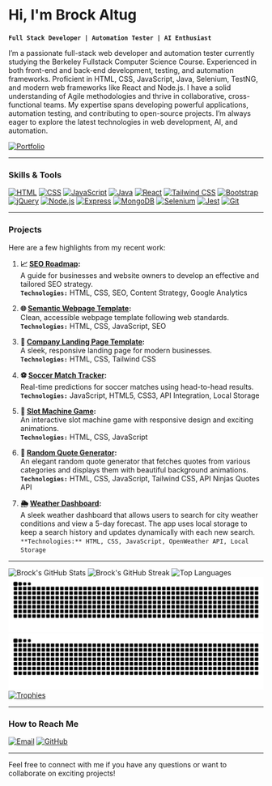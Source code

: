 # Hi, I'm Brock Altug

**`Full Stack Developer | Automation Tester | AI Enthusiast`**

I’m a passionate full-stack web developer and automation tester currently studying the Berkeley Fullstack Computer Science Course. Experienced in both front-end and back-end development, testing, and automation frameworks. Proficient in HTML, CSS, JavaScript, Java, Selenium, TestNG, and modern web frameworks like React and Node.js. I have a solid understanding of Agile methodologies and thrive in collaborative, cross-functional teams. My expertise spans developing powerful applications, automation testing, and contributing to open-source projects. I’m always eager to explore the latest technologies in web development, AI, and automation.

[![Portfolio](https://img.shields.io/badge/View%20Portfolio-FF5733?style=for-the-badge&logo=About.me&logoColor=white)](https://brockaltug.github.io/my-portfolio/)

---

### Skills & Tools

[![HTML](https://skillicons.dev/icons?i=html)](https://developer.mozilla.org/en-US/docs/Web/HTML)
[![CSS](https://skillicons.dev/icons?i=css)](https://developer.mozilla.org/en-US/docs/Web/CSS)
[![JavaScript](https://skillicons.dev/icons?i=js)](https://developer.mozilla.org/en-US/docs/Web/JavaScript)
[![Java](https://skillicons.dev/icons?i=java)](https://www.java.com/)
[![React](https://skillicons.dev/icons?i=react)](https://reactjs.org/)
[![Tailwind CSS](https://skillicons.dev/icons?i=tailwind)](https://tailwindcss.com/)
[![Bootstrap](https://skillicons.dev/icons?i=bootstrap)](https://getbootstrap.com/)
[![jQuery](https://skillicons.dev/icons?i=jquery)](https://jquery.com/)
[![Node.js](https://skillicons.dev/icons?i=nodejs)](https://nodejs.org/)
[![Express](https://skillicons.dev/icons?i=express)](https://expressjs.com/)
[![MongoDB](https://skillicons.dev/icons?i=mongodb)](https://www.mongodb.com/)
[![Selenium](https://skillicons.dev/icons?i=selenium)](https://www.selenium.dev/)
[![Jest](https://skillicons.dev/icons?i=jest)](https://jestjs.io/)
[![Git](https://skillicons.dev/icons?i=git)](https://git-scm.com/)

---

### Projects

Here are a few highlights from my recent work:

1. **📈 [SEO Roadmap](https://brockaltug.github.io/seo-roadmap/):**  
   A guide for businesses and website owners to develop an effective and tailored SEO strategy.  
   **`Technologies:`** HTML, CSS, SEO, Content Strategy, Google Analytics

2. **🌐 [Semantic Webpage Template](https://brockaltug.github.io/semantic-webpage-template/):**  
   Clean, accessible webpage template following web standards.  
   **`Technologies:`** HTML, CSS, JavaScript, SEO

3. **🏢 [Company Landing Page Template](https://brockaltug.github.io/company-landing-page/):**  
   A sleek, responsive landing page for modern businesses.  
   **`Technologies:`** HTML, CSS, Tailwind CSS

4. **⚽ [Soccer Match Tracker](https://brockaltug.github.io/soccer-predictions/):**  
   Real-time predictions for soccer matches using head-to-head results.  
   **`Technologies:`** JavaScript, HTML5, CSS3, API Integration, Local Storage

5. **🎰 [Slot Machine Game](https://brockaltug.github.io/slot-machine/):**  
   An interactive slot machine game with responsive design and exciting animations.  
   **`Technologies:`** HTML, CSS, JavaScript

6. **💭 [Random Quote Generator](https://brockaltug.github.io/random-quote-generator/):**  
   An elegant random quote generator that fetches quotes from various categories and displays them with beautiful background animations.  
   **`Technologies:`** HTML, CSS, JavaScript, Tailwind CSS, API Ninjas Quotes API

7. **🌦️ [Weather Dashboard](https://brockaltug.github.io/weather-dashboard/):**  
   A sleek weather dashboard that allows users to search for city weather conditions and view a 5-day forecast. The app uses local storage to keep a search history and updates     dynamically with each new search.  
   `**Technologies:** HTML, CSS, JavaScript, OpenWeather API, Local Storage`

---

![Brock's GitHub Stats](https://github-readme-stats.vercel.app/api?username=brockaltug&show_icons=true&theme=radical)
![Brock's GitHub Streak](https://streak-stats.demolab.com?user=brockaltug&theme=radical)
![Top Languages](https://github-readme-stats.vercel.app/api/top-langs/?username=brockaltug&layout=compact&theme=radical)
<img src="https://raw.githubusercontent.com/shahradelahi/shahradelahi/output/github-contribution-grid-snake-dark.svg#gh-dark-mode-only" alt="GitHub contribution grid snake animation" />
<img src="https://raw.githubusercontent.com/shahradelahi/shahradelahi/output/github-contribution-grid-snake.svg#gh-light-mode-only" alt="GitHub contribution grid snake animation" />
[![Trophies](https://github-profile-trophy.vercel.app/?username=brockaltug&theme=radical&margin-w=15&margin-h=15)](https://github.com/ryo-ma/github-profile-trophy)

---

### How to Reach Me

[![Email](https://img.shields.io/badge/Email-D14836?style=flat&logo=gmail&logoColor=white)](mailto:brock.altug99@gmail.com)
[![GitHub](https://img.shields.io/badge/GitHub-181717?style=flat&logo=github&logoColor=white)](https://github.com/brockaltug)

---

Feel free to connect with me if you have any questions or want to collaborate on exciting projects!
